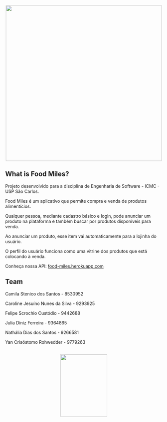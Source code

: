
<p align="center">
	<br>
	<img src="https://i.imgur.com/YBYoucv.png" width="500">
	<br>
</p>

## What is Food Miles?

Projeto desenvolvido para a disciplina de Engenharia de Software - ICMC - USP São Carlos.

Food Miles é um aplicativo que permite compra e venda de produtos alimentícios. 

Qualquer pessoa, mediante cadastro básico e login, pode anunciar um produto na plataforma e também buscar por produtos disponíveis para venda. 

Ao anunciar um produto, esse item vai automaticamente para a lojinha do usuário. 

O perfil do usuário funciona como uma vitrine dos produtos que está colocando à venda. 

Conheça nossa API: <a href='https://food-miles.herokuapp.com'>food-miles.herokuapp.com</a>

## Team

Camila Stenico dos Santos - 8530952

Caroline Jesuíno Nunes da Silva - 9293925

Felipe Scrochio Custódio - 9442688

Julia Diniz Ferreira - 9364865

Nathália Dias dos Santos - 9266581

Yan Crisóstomo Rohwedder - 9779263

<p align="center">
	<br>
	<img src="https://i.imgur.com/7ghg6gE.png" width="150" height="200">
	<br>
</p>


